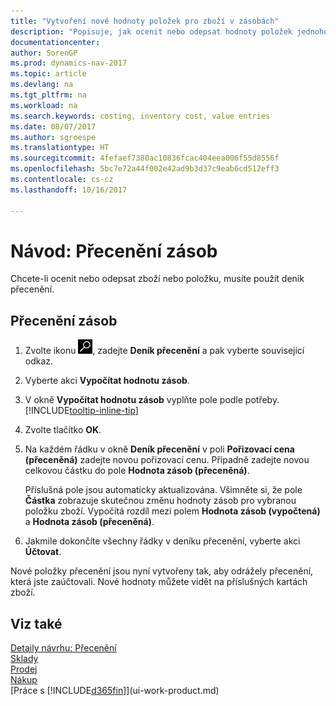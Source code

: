 ```yaml
---
title: "Vytvoření nové hodnoty položek pro zboží v zásobách"
description: "Popisuje, jak ocenit nebo odepsat hodnoty položek jednoho nebo více zboží v zásobách zaúčtováním jejich aktuální vypočtené hodnoty."
documentationcenter: 
author: SorenGP
ms.prod: dynamics-nav-2017
ms.topic: article
ms.devlang: na
ms.tgt_pltfrm: na
ms.workload: na
ms.search.keywords: costing, inventory cost, value entries
ms.date: 08/07/2017
ms.author: sgroespe
ms.translationtype: HT
ms.sourcegitcommit: 4fefaef7380ac10836fcac404eea006f55d8556f
ms.openlocfilehash: 5bc7e72a44f002e42ad9b3d37c9eab6cd512eff3
ms.contentlocale: cs-cz
ms.lasthandoff: 10/16/2017

---
```

# <a name="how-to-revalue-inventory"></a>Návod: Přecenění zásob
Chcete-li ocenit nebo odepsat zboží nebo položku, musíte použít deník přecenění.

## <a name="to-revalue-inventory"></a>Přecenění zásob
1. Zvolte ikonu ![Vyhledat stránku nebo sestavu](media/ui-search/search_small.png "Ikona Vyhledat stránku nebo sestavu"), zadejte **Deník přecenění** a pak vyberte související odkaz.
2. Vyberte akci **Vypočítat hodnotu zásob**.
3. V okně **Vypočítat hodnotu zásob** vyplňte pole podle potřeby. [!INCLUDE[tooltip-inline-tip](includes/tooltip-inline-tip_md.md)]
4. Zvolte tlačítko **OK**.
5. Na každém řádku v okně **Deník přecenění** v poli **Pořizovací cena (přeceněná)** zadejte novou pořizovací cenu. Případně zadejte novou celkovou částku do pole **Hodnota zásob (přeceněná)**.

    Příslušná pole jsou automaticky aktualizována. Všimněte si, že pole **Částka** zobrazuje skutečnou změnu hodnoty zásob pro vybranou položku zboží. Vypočítá rozdíl mezi polem **Hodnota zásob (vypočtená)** a **Hodnota zásob (přeceněná)**.
6. Jakmile dokončíte všechny řádky v deníku přecenění, vyberte akci **Účtovat**.

Nové položky přecenění jsou nyní vytvořeny tak, aby odrážely přecenění, která jste zaúčtovali. Nové hodnoty můžete vidět na příslušných kartách zboží.

## <a name="see-also"></a>Viz také
[Detaily návrhu: Přecenění](design-details-revaluation.md)  
[Sklady](inventory-manage-inventory.md)  
[Prodej](sales-manage-sales.md)  
[Nákup](purchasing-manage-purchasing.md)  
[Práce s [!INCLUDE[d365fin](includes/d365fin_md.md)]](ui-work-product.md)

